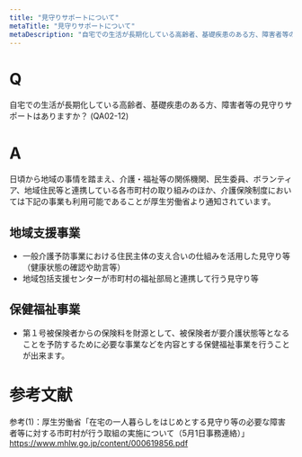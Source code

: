```yaml
---
title: "見守りサポートについて"
metaTitle: "見守りサポートについて"
metaDescription: "自宅での生活が長期化している高齢者、基礎疾患のある方、障害者等の見守りサポートはありますか？"
---
```


# Q
自宅での生活が長期化している高齢者、基礎疾患のある方、障害者等の見守りサポートはありますか？
(QA02-12)
​
# A
日頃から地域の事情を踏まえ、介護・福祉等の関係機関、民生委員、ボランティア、地域住民等と連携している各市町村の取り組みのほか、介護保険制度においては下記の事業も利用可能であることが厚生労働省より通知されています。  

## 地域支援事業
* 一般介護予防事業における住民主体の支え合いの仕組みを活用した見守り等（健康状態の確認や助言等）
* 地域包括支援センターが市町村の福祉部局と連携して行う見守り等

## 保健福祉事業
* 第１号被保険者からの保険料を財源として、被保険者が要介護状態等となることを予防するために必要な事業などを内容とする保健福祉事業を行うことが出来ます。

# 参考文献
参考(1)：厚生労働省「在宅の一人暮らしをはじめとする見守り等の必要な障害者等に対する市町村が行う取組の実施について（5月1日事務連絡）」  
https://www.mhlw.go.jp/content/000619856.pdf
